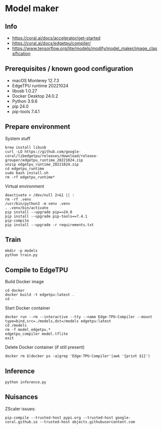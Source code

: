 # Model maker

## Info
* https://coral.ai/docs/accelerator/get-started
* https://coral.ai/docs/edgetpu/compiler/
* https://www.tensorflow.org/lite/models/modify/model_maker/image_classification

## Prerequisites / known good configuration

* macOS Monterey 12.7.3
* EdgeTPU runtime 20221024
* libusb 1.0.27
* Docker Desktop 24.0.2
* Python 3.9.6
* pip 24.0
* pip-tools 7.4.1

## Prepare environment
System stuff
```
brew install libusb
curl -LO https://github.com/google-coral/libedgetpu/releases/download/release-grouper/edgetpu_runtime_20221024.zip
unzip edgetpu_runtime_20221024.zip
cd edgetpu_runtime
sudo bash install.sh
rm -rf edgetpu_runtime*
```
Virtual environment
```
deactivate > /dev/null 2>&1 || :
rm -rf .venv
/usr/bin/python3 -m venv .venv
. .venv/bin/activate
pip install --upgrade pip==24.0
pip install --upgrade pip-tools==7.4.1
pip-compile
pip install --upgrade -r requirements.txt
```

## Train
```
mkdir -p models
python train.py
```

## Compile to EdgeTPU
Build Docker image
```
cd docker
docker build -t edgetpu:latest .
cd -
```
Start Docker container
```
docker run --rm --interactive --tty --name Edge-TPU-Compiler --mount type=bind,src=./models,dst=/models edgetpu:latest
cd /models
rm -f model_edgetpu.*
edgetpu_compiler model.tflite
exit
```
Delete Docker container (if still present)
```
docker rm $(docker ps -a|grep 'Edge-TPU-Compiler'|awk '{print $1}')
```

## Inference
```
python inference.py
```

## Nuisances
ZScaler issues:
```
pip-compile --trusted-host pypi.org --trusted-host google-coral.github.io --trusted-host objects.githubusercontent.com
```